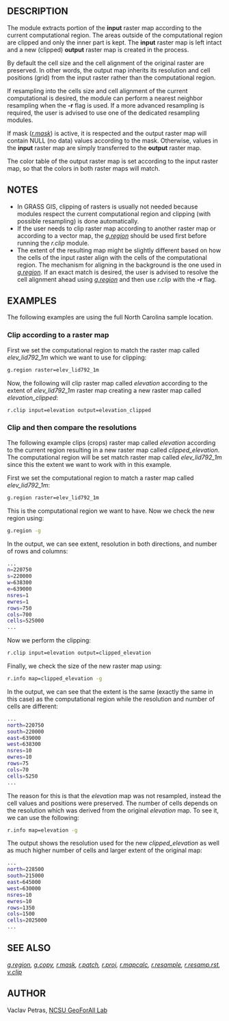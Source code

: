 ## DESCRIPTION

The module extracts portion of the **input** raster map according to the
current computational region. The areas outside of the computational
region are clipped and only the inner part is kept. The **input** raster
map is left intact and a new (clipped) **output** raster map is created
in the process.

By default the cell size and the cell alignment of the original raster
are preserved. In other words, the output map inherits its resolution
and cell positions (grid) from the input raster rather than the
computational region.

If resampling into the cells size and cell alignment of the current
computational is desired, the module can perform a nearest neighbor
resampling when the **-r** flag is used. If a more advanced resampling
is required, the user is advised to use one of the dedicated resampling
modules.

If mask
(*[r.mask](https://grass.osgeo.org/grass-stable/manuals/r.mask.html)*)
is active, it is respected and the output raster map will contain NULL
(no data) values according to the mask. Otherwise, values in the
**input** raster map are simply transferred to the **output** raster
map.

The color table of the output raster map is set according to the input
raster map, so that the colors in both raster maps will match.

## NOTES

- In GRASS GIS, clipping of rasters is usually not needed because
    modules respect the current computational region and clipping (with
    possible resampling) is done automatically.
- If the user needs to clip raster map according to another raster map
    or according to a vector map, the
    *[g.region](https://grass.osgeo.org/grass-stable/manuals/g.region.html)*
    should be used first before running the *r.clip* module.
- The extent of the resulting map might be slightly different based on
    how the cells of the input raster align with the cells of the
    computational region. The mechanism for aligning in the background
    is the one used in
    *[g.region](https://grass.osgeo.org/grass-stable/manuals/g.region.html)*.
    If an exact match is desired, the user is advised to resolve the
    cell alignment ahead using
    *[g.region](https://grass.osgeo.org/grass-stable/manuals/g.region.html)*
    and then use *r.clip* with the **-r** flag.

## EXAMPLES

The following examples are using the full North Carolina sample
location.

### Clip according to a raster map

First we set the computational region to match the raster map called
*elev\_lid792\_1m* which we want to use for clipping:

```sh
g.region raster=elev_lid792_1m
```

Now, the following will clip raster map called *elevation* according to
the extent of *elev\_lid792\_1m* raster map creating a new raster map
called *elevation\_clipped*:

```sh
r.clip input=elevation output=elevation_clipped
```

### Clip and then compare the resolutions

The following example clips (crops) raster map called *elevation*
according to the current region resulting in a new raster map called
*clipped\_elevation*. The computational region will be set match raster
map called *elev\_lid792\_1m* since this the extent we want to work with
in this example.

First we set the computational region to match a raster map called
*elev\_lid792\_1m*:

```sh
g.region raster=elev_lid792_1m
```

This is the computational region we want to have. Now we check the new
region using:

```sh
g.region -g
```

In the output, we can see extent, resolution in both directions, and
number of rows and columns:

```sh
...
n=220750
s=220000
w=638300
e=639000
nsres=1
ewres=1
rows=750
cols=700
cells=525000
...
```

Now we perform the clipping:

```sh
r.clip input=elevation output=clipped_elevation
```

Finally, we check the size of the new raster map using:

```sh
r.info map=clipped_elevation -g
```

In the output, we can see that the extent is the same (exactly the same
in this case) as the computational region while the resolution and
number of cells are different:

```sh
...
north=220750
south=220000
east=639000
west=638300
nsres=10
ewres=10
rows=75
cols=70
cells=5250
...
```

The reason for this is that the *elevation* map was not resampled,
instead the cell values and positions were preserved. The number of
cells depends on the resolution which was derived from the original
*elevation* map. To see it, we can use the following:

```sh
r.info map=elevation -g
```

The output shows the resolution used for the new *clipped\_elevation* as
well as much higher number of cells and larger extent of the original
map:

```sh
...
north=228500
south=215000
east=645000
west=630000
nsres=10
ewres=10
rows=1350
cols=1500
cells=2025000
...
```

## SEE ALSO

*[g.region](https://grass.osgeo.org/grass-stable/manuals/g.region.html),
[g.copy](https://grass.osgeo.org/grass-stable/manuals/g.copy.html),
[r.mask](https://grass.osgeo.org/grass-stable/manuals/r.mask.html),
[r.patch](https://grass.osgeo.org/grass-stable/manuals/r.patch.html),
[r.proj](https://grass.osgeo.org/grass-stable/manuals/r.proj.html),
[r.mapcalc](https://grass.osgeo.org/grass-stable/manuals/r.mapcalc.html),
[r.resample](https://grass.osgeo.org/grass-stable/manuals/r.resample.html),
[r.resamp.rst](https://grass.osgeo.org/grass-stable/manuals/r.resamp.rst.html),
[v.clip](https://grass.osgeo.org/grass-stable/manuals/v.clip.html)*

## AUTHOR

Vaclav Petras, [NCSU GeoForAll
Lab](https://geospatial.ncsu.edu/geoforall/)
